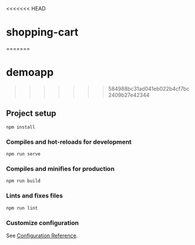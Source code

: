 <<<<<<< HEAD
# shopping-cart
=======
# demoapp
>>>>>>> 584988bc31ad041eb022b4cf7bc2409b27e42344

## Project setup
```
npm install
```

### Compiles and hot-reloads for development
```
npm run serve
```

### Compiles and minifies for production
```
npm run build
```

### Lints and fixes files
```
npm run lint
```

### Customize configuration
See [Configuration Reference](https://cli.vuejs.org/config/).
